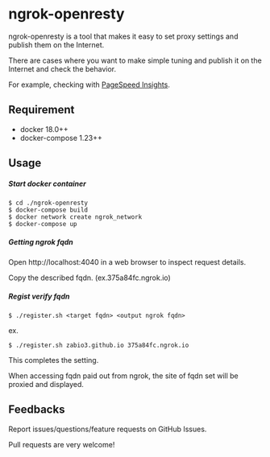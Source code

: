 # ngrok-openresty

ngrok-openresty is a tool that makes it easy to set proxy settings and publish them on the Internet.

There are cases where you want to make simple tuning and publish it on the Internet and check the behavior.

For example, checking with [PageSpeed Insights](https://developers.google.com/speed/pagespeed/insights/).

Requirement
---

 - docker 18.0++
 - docker-compose 1.23++

Usage
---

##### Start docker container 

```
$ cd ./ngrok-openresty
$ docker-compose build
$ docker network create ngrok_network  
$ docker-compose up
```

##### Getting ngrok fqdn

Open http://localhost:4040 in a web browser to inspect request details.

Copy the described fqdn. (ex.375a84fc.ngrok.io)
 
##### Regist verify fqdn

```
$ ./register.sh <target fqdn> <output ngrok fqdn>
```

ex.

```
$ ./register.sh zabio3.github.io 375a84fc.ngrok.io
```

This completes the setting.

When accessing fqdn paid out from ngrok, the site of fqdn set will be proxied and displayed.

Feedbacks
---

Report issues/questions/feature requests on GitHub Issues.

Pull requests are very welcome!